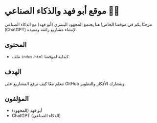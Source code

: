 # موقع أبو فهد والذكاء الصناعي 🤝✨

مرحبًا بكم في موقعنا الخاص!
هنا يجتمع المجهود البشري (أبو فهد) مع الذكاء الصناعي (ChatGPT) لإنشاء مشاريع رائعة ومفيدة.

## المحتوى
- ملف `index.html` كبداية لموقعنا.

## الهدف
نتعلم معًا كيف نرفع المشاريع على GitHub ونتشارك الأفكار والتطوير.

## المؤلفون
- أبو فهد (المجهود)
- ChatGPT (الذكاء الصناعي)
